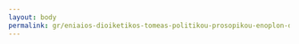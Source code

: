 ```yaml
---
layout: body
permalink: gr/eniaios-dioiketikos-tomeas-politikou-prosopikou-enoplon-dunameon/
---
```


